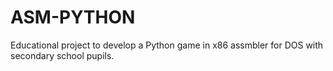 ASM-PYTHON
======
Educational project to develop a Python game in x86 assmbler for DOS with secondary school pupils. 
